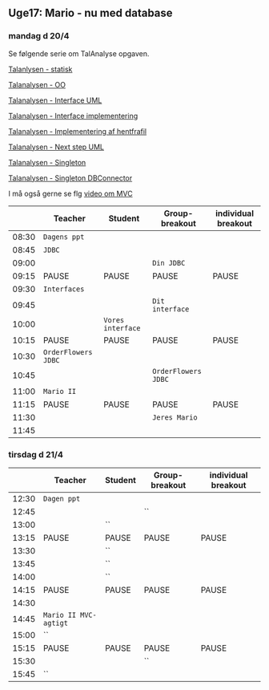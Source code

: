 ## Uge17: Mario - nu med database
### mandag d 20/4 
Se følgende serie om TalAnalyse opgaven.

[Talanlysen - statisk](https://youtu.be/xZHu0EAyeFg)

[Talanalysen - OO](https://youtu.be/lqg-p7OLaR4)

[Talanalysen - Interface UML](https://youtu.be/2RrnTlJOlFo)

[Talanalysen - Interface implementering](https://youtu.be/fjVJAtZrMw8)

[Talanalysen - Implementering af hentfrafil](https://youtu.be/z5wGcmR6I-c)

[Talanalysen - Next step UML](https://youtu.be/Tvg33WclRDU)

[Talanalysen - Singleton](https://youtu.be/OmkAjeYzC-M)

[Talanalysen - Singleton DBConnector](https://youtu.be/KQTmeuoXY78)

I må også gerne se flg [video om MVC](https://www.youtube.com/watch?v=J-F8PJUvVwU "Blomster refaktoreret")


|     | Teacher |Student | Group-breakout |individual breakout |
| --- | ------- |------- | -------------- |------------------- |
| 08:30 |`Dagens ppt`       |        |                |                    | 
| 08:45 |`JDBC`      |        |              |                    | 
| 09:00 |       |       | `Din JDBC`                ||                     
| 09:15 |PAUSE       |  PAUSE      |PAUSE                |PAUSE                    |PAUSE 
| 09:30 |`Interfaces` |  | ||
| 09:45 | |  |`Dit interface` ||
| 10:00 | |`Vores interface`  | | |
| 10:15 |PAUSE |PAUSE  |PAUSE |PAUSE |PAUSE
| 10:30 |`OrderFlowers JDBC` |  | | |
| 10:45 | |  |`OrderFlowers JDBC` | |
| 11:00 |`Mario II` | | | |
| 11:15 |PAUSE |PAUSE  |PAUSE |PAUSE |PAUSE
| 11:30 | |  |`Jeres Mario` | |
| 11:45 | || | |


### tirsdag d 21/4 

|     | Teacher |Student | Group-breakout |individual breakout |
| --- | ------- |------- | -------------- |------------------- |
| 12:30 |`Dagen ppt`       |        |                |                    | 
| 12:45 |      |        | ``               |                    | 
| 13:00 |       |``        |                ||                     
| 13:15 |PAUSE       |  PAUSE      |PAUSE                |PAUSE                    |PAUSE 
| 13:30 | |``  | ||
| 13:45 | |  `` |||
| 14:00 | |``  | | |
| 14:15 |PAUSE |PAUSE  |PAUSE |PAUSE |PAUSE
| 14:30 | |  | | |
| 14:45 |`Mario II MVC-agtigt` |  | | |
| 15:00 |`` | | | |
| 15:15 |PAUSE |PAUSE  |PAUSE |PAUSE |PAUSE
| 15:30 | |  |`` | |
| 15:45 |`` || | |


